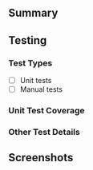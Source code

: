 ## Summary

<!-- Provide a summary of the reasons or motivations behind this PR, what it
     aims to accomplish, and technical implementation details. Consider using
     Copilot. -->

## Testing

### Test Types

<!-- Place "X" between "[ ]" for the test types you conducted. -->

- [ ] Unit tests
- [ ] Manual tests

### Unit Test Coverage

<!-- Enter "npm run test" and enter the overall test coverage percentage. -->

### Other Test Details

<!-- List any additional the steps you took to test the changes. Considering
     including details such as edge cases tested or anything that helps
     demonstrate that the changes function correctly. -->

## Screenshots

<!-- If relevant, consider adding screenshots of this change. -->
